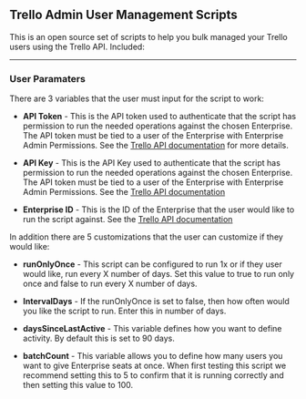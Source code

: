 ## Trello Admin User Management Scripts

This is an open source set of scripts to help you bulk managed your Trello users using the Trello API. Included: 

---
### User Paramaters 

There are 3 variables that the user must input for the script to work:

- **API Token** - This is the API token used to authenticate that the script has permission to run the needed operations against the chosen Enterprise. The API token must be tied to a user of the Enterprise with Enterprise Admin Permissions. See the [Trello API documentation](https://developer.atlassian.com/cloud/trello/guides/rest-api/api-introduction/)
 for more details. 

- **API Key** - This is the API Key used to authenticate that the script has permission to run the needed operations against the chosen Enterprise. The API token must be tied to a user of the Enterprise with Enterprise Admin Permissions. See the [Trello API documentation](https://developer.atlassian.com/cloud/trello/guides/rest-api/api-introduction/)

- **Enterprise ID** - This is the ID of the Enterprise that the user would like to run the script against. See the [Trello API documentation](https://developer.atlassian.com/cloud/trello/guides/rest-api/api-introduction/)

 

In addition there are 5 customizations that the user can customize if they would like: 

- **runOnlyOnce** - This script can be configured to run 1x or if they user would like, run every X number of days. Set this value to true to run only once and false to run every X number of days. 

- **IntervalDays** - If the runOnlyOnce is set to false, then how often would you like the script to run. Enter this in number of days. 

- **daysSinceLastActive** - This variable defines how you want to define activity. By default this is set to 90 days. 

- **batchCount** - This variable allows you to define how many users you want to give Enterprise seats at once. When first testing this script we recommend setting this to 5 to confirm that it is running correctly and then setting this value to 100.
